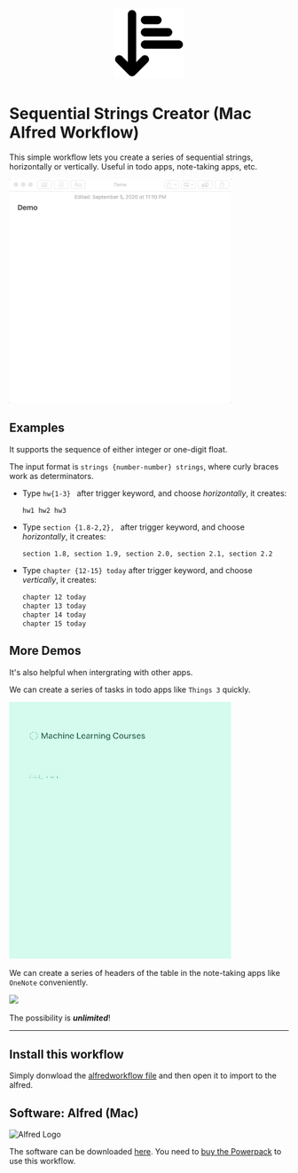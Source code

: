 <h1 align="center">
  <img src="./icon.png" width="128" height="128">
</h1>

# Sequential Strings Creator (Mac Alfred Workflow)

This simple workflow lets you create a series of sequential strings, horizontally or vertically. Useful in todo apps, note-taking apps, etc.

<img src="./gifs/SequentialStrings_Demo_Notes.gif"  width="400">

## Examples

It supports the sequence of either integer or one-digit float.

The input format is `strings {number-number} strings`, where curly braces work as determinators.

* Type `hw{1-3} ` after trigger keyword, and choose *horizontally*, it creates:

    ```
    hw1 hw2 hw3
    ```

* Type `section {1.8-2,2}, ` after trigger keyword, and choose *horizontally*, it creates:
    
    ```
    section 1.8, section 1.9, section 2.0, section 2.1, section 2.2
    ```

* Type `chapter {12-15} today` after trigger keyword, and choose *vertically*, it creates: 

    ```
    chapter 12 today
    chapter 13 today
    chapter 14 today
    chapter 15 today
    ```

## More Demos

It's also helpful when intergrating with other apps. 

We can create a series of tasks in todo apps like `Things 3` quickly.

<img src="./gifs/SequentialStrings_Demo_Things.gif" width="400">

We can create a series of headers of the table in the note-taking apps like `OneNote` conveniently.

<img src="./gifs/SequentialStrings_Demo_OneNote.gif" width="400">

The possibility is ***unlimited***!

---

## Install this workflow

Simply donwload the [alfredworkflow file](https://github.com/yli/Alfred-Sequential-Strings-Creator/blob/master/Sequential_Strings_Creator.alfredworkflow) and then open it to import to the alfred.

## Software: Alfred (Mac)

![Alfred Logo](https://i.pinimg.com/originals/5c/23/a6/5c23a6723d3b19e892985fd918cf0aab.png)

The software can be downloaded [here](https://www.alfredapp.com/). You need to [buy the Powerpack](https://buy.alfredapp.com/) to use this workflow.
